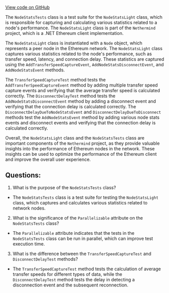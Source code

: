 [View code on GitHub](https://github.com/nethermindeth/nethermind/Nethermind.Network.Test/NodeStatsTests.cs)

The `NodeStatsTests` class is a test suite for the `NodeStatsLight` class, which is responsible for capturing and calculating various statistics related to a node's performance. The `NodeStatsLight` class is part of the `Nethermind` project, which is a .NET Ethereum client implementation.

The `NodeStatsLight` class is instantiated with a `Node` object, which represents a peer node in the Ethereum network. The `NodeStatsLight` class captures various statistics related to the node's performance, such as transfer speed, latency, and connection delay. These statistics are captured using the `AddTransferSpeedCaptureEvent`, `AddNodeStatsDisconnectEvent`, and `AddNodeStatsEvent` methods.

The `TransferSpeedCaptureTest` method tests the `AddTransferSpeedCaptureEvent` method by adding multiple transfer speed capture events and verifying that the average transfer speed is calculated correctly. The `DisconnectDelayTest` method tests the `AddNodeStatsDisconnectEvent` method by adding a disconnect event and verifying that the connection delay is calculated correctly. The `DisconnectDelayDueToNodeStatsEvent` and `DisconnectDelayDueToDisconnect` methods test the `AddNodeStatsEvent` method by adding various node stats events and disconnect events and verifying that the connection delay is calculated correctly.

Overall, the `NodeStatsLight` class and the `NodeStatsTests` class are important components of the `Nethermind` project, as they provide valuable insights into the performance of Ethereum nodes in the network. These insights can be used to optimize the performance of the Ethereum client and improve the overall user experience.
## Questions: 
 1. What is the purpose of the `NodeStatsTests` class?
- The `NodeStatsTests` class is a test suite for testing the `NodeStatsLight` class, which captures and calculates various statistics related to network nodes.

2. What is the significance of the `Parallelizable` attribute on the `NodeStatsTests` class?
- The `Parallelizable` attribute indicates that the tests in the `NodeStatsTests` class can be run in parallel, which can improve test execution time.

3. What is the difference between the `TransferSpeedCaptureTest` and `DisconnectDelayTest` methods?
- The `TransferSpeedCaptureTest` method tests the calculation of average transfer speeds for different types of data, while the `DisconnectDelayTest` method tests the delay in detecting a disconnection event and the subsequent reconnection.